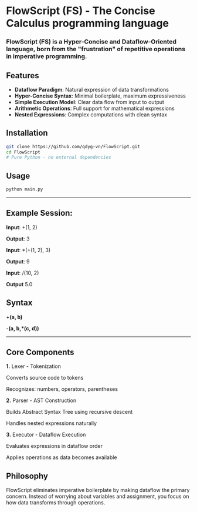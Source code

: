 # FlowScript (FS) - The Concise Calculus programming language

### FlowScript (FS) is a Hyper-Concise and Dataflow-Oriented language, born from the "frustration" of repetitive operations in imperative programming.

## Features

- **Dataflow Paradigm**: Natural expression of data transformations
- **Hyper-Concise Syntax**: Minimal boilerplate, maximum expressiveness  
- **Simple Execution Model**: Clear data flow from input to output
- **Arithmetic Operations**: Full support for mathematical expressions
- **Nested Expressions**: Complex computations with clean syntax

## Installation

```bash
git clone https://github.com/qdyg-vn/FlowScript.git
cd FlowScript
# Pure Python - no external dependencies
```

## Usage

```bash
python main.py
```

****

## Example Session:

**Input**: +(1, 2)

**Output**: 3

**Input**: *(+(1, 2), 3)

**Output**: 9

**Input**: /(10, 2)

**Output** 5.0

## Syntax

**+(a, b)**

**-(a, b,*(c, d))**

****

## Core Components

**1.** Lexer - Tokenization

Converts source code to tokens

Recognizes: numbers, operators, parentheses

**2.** Parser - AST Construction

Builds Abstract Syntax Tree using recursive descent

Handles nested expressions naturally

**3.** Executor - Dataflow Execution

Evaluates expressions in dataflow order

Applies operations as data becomes available

## Philosophy

FlowScript eliminates imperative boilerplate by making dataflow the primary concern. 
Instead of worrying about variables and assignment, you focus on how data transforms through operations.
